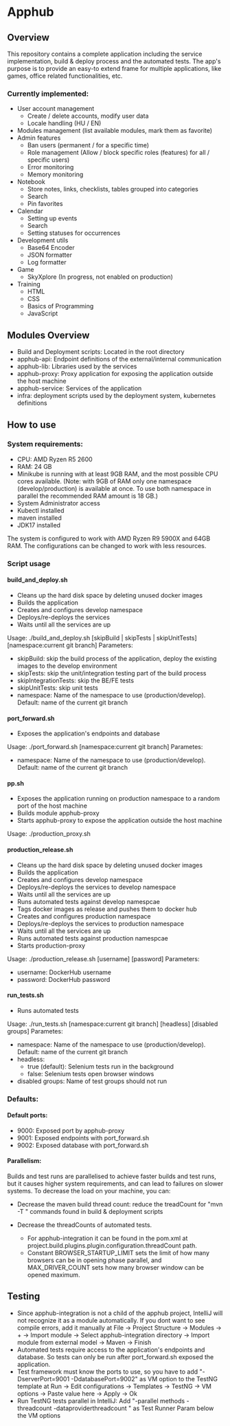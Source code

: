 # Apphub

## Overview
This repository contains a complete application including the service implementation, build & deploy process and the automated tests.
The app's purpose is to provide an easy-to extend frame for multiple applications, like games, office related functionalities, etc.

### Currently implemented:
* User account management 
    * Create / delete accounts, modify user data
    * Locale handling (HU / EN)
* Modules management (list available modules, mark them as favorite)
* Admin features
    * Ban users (permanent / for a specific time)
    * Role management (Allow / block specific roles (features) for all / specific users)
    * Error monitoring
    * Memory monitoring
* Notebook
  * Store notes, links, checklists, tables grouped into categories
  * Search
  * Pin favorites
* Calendar
  * Setting up events
  * Search
  * Setting statuses for occurrences
* Development utils
  * Base64 Encoder
  * JSON formatter
  * Log formatter
* Game
    * SkyXplore (In progress, not enabled on production)
* Training
    * HTML
    * CSS
    * Basics of Programming
    * JavaScript

## Modules Overview
* Build and Deployment scripts: Located in the root directory
* apphub-api: Endpoint definitions of the external/internal communication
* apphub-lib: Libraries used by the services
* apphub-proxy: Proxy application for exposing the application outside the host machine
* apphub-service: Services of the application
* infra: deployment scripts used by the deployment system, kubernetes definitions

## How to use

### System requirements:
* CPU: AMD Ryzen R5 2600
* RAM: 24 GB
* Minikube is running with at least 9GB RAM, and the most possible CPU cores available.
  (Note: with 9GB of RAM only one namespace (develop/production) is available at once.
  To use both namespace in parallel the recommended RAM amount is 18 GB.)
* System Administrator access
* Kubectl installed
* maven installed
* JDK17 installed

The system is configured to work with AMD Ryzen R9 5900X and 64GB RAM. The configurations can be changed to work with less resources.

### Script usage

#### build_and_deploy.sh

* Cleans up the hard disk space by deleting unused docker images
* Builds the application
* Creates and configures develop namespace
* Deploys/re-deploys the services
* Waits until all the services are up

Usage: ./build_and_deploy.sh [skipBuild | skipTests | skipUnitTests] [namespace:current git branch]
Parameters:
* skipBuild: skip the build process of the application, deploy the existing images to the develop environment
* skipTests: skip the unit/integration testing part of the build process
* skipIntegrationTests: skip the BE/FE tests
* skipUnitTests: skip unit tests
* namespace: Name of the namespace to use (production/develop). Default: name of the current git branch

#### port_forward.sh

* Exposes the application's endpoints and database

Usage: ./port_forward.sh [namespace:current git branch]
Parametes:
* namespace: Name of the namespace to use (production/develop). Default: name of the current git branch

#### pp.sh

* Exposes the application running on production namespace to a random port of the host machine
* Builds module apphub-proxy
* Starts apphub-proxy to expose the application outside the host machine

Usage: ./production_proxy.sh

#### production_release.sh

* Cleans up the hard disk space by deleting unused docker images
* Builds the application
* Creates and configures develop namespace
* Deploys/re-deploys the services to develop namespace
* Waits until all the services are up
* Runs automated tests against develop namespcae
* Tags docker images as release and pushes them to docker hub
* Creates and configures production namespace
* Deploys/re-deploys the services to production namespace
* Waits until all the services are up
* Runs automated tests against production namespcae
* Starts production-proxy

Usage: ./production_release.sh [username] [password]
Parameters:
* username: DockerHub username
* password: DockerHub password

#### run_tests.sh

* Runs automated tests

Usage: ./run_tests.sh [namespace:current git branch] [headless] [disabled groups]
Parametes:
* namespace: Name of the namespace to use (production/develop). Default: name of the current git branch
* headless:
    * true (default): Selenium tests run in the background
    * false: Selenium tests open browser windows
* disabled groups: Name of test groups should not run

### Defaults:
#### Default ports:
* 9000: Exposed port by apphub-proxy
* 9001: Exposed endpoints with port_forward.sh
* 9002: Exposed database with port_forward.sh

#### Parallelism:
Builds and test runs are parallelised to achieve faster builds and test runs, but it causes higher system requirements, and can lead to failures on slower systems.
To decrease the load on your machine, you can:

* Decrease the maven build thread count: reduce the treadCount for  "mvn -T <threadCount>" commands found in build & deployment scripts
* Decrease the threadCounts of automated tests.
  
  * For apphub-integration it can be found in the pom.xml at project.build.plugins.plugin.configuration.threadCount path.
  * Constant BROWSER_STARTUP_LIMIT sets the limit of how many browsers can be in opening phase parallel, and MAX_DRIVER_COUNT sets how many browser window can be opened maximum.
  
## Testing
* Since apphub-integration is not a child of the apphub project, IntelliJ will not recognize it as a module automatically. If you dont want to see compile errors, add it manually at File -> Project Structure -> Modules -> + -> Import module -> Select apphub-integration directory -> Import module from external model -> Maven -> Finish
* Automated tests require access to the application's endpoints and database. So tests can only be run after port_forward.sh exposed the application.
* Test framework must know the ports to use, so you have to add "-DserverPort=9001 -DdatabasePort=9002" as VM option to the TestNG template at Run -> Edit configurations -> Templates -> TestNG -> VM options -> Paste value here -> Apply -> Ok
* Run TestNG tests parallel in IntelliJ: Add "-parallel methods -threadcount <threadCount> -dataproviderthreadcount <dpThreadCount>" as Test Runner Param below the VM options
